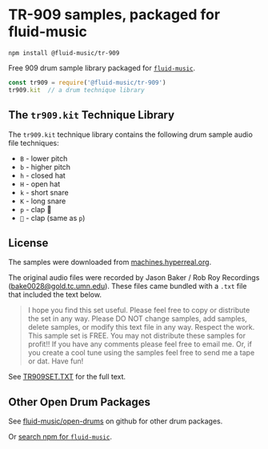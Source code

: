 # TR-909 samples, packaged for fluid-music

`npm install @fluid-music/tr-909`

Free 909 drum sample library packaged for [`fluid-music`](https://www.npmjs.com/package/fluid-music).

```JavaScript
const tr909 = require('@fluid-music/tr-909')
tr909.kit  // a drum technique library
```

## The `tr909.kit` Technique Library

The `tr909.kit` technique library contains the following drum sample audio file techniques:

* `B` - lower pitch
* `b` - higher pitch
* `h` - closed hat
* `H` - open hat
* `k` - short snare
* `K` - long snare
* `p` - clap 👏
* `👏` - clap (same as `p`)

## License

The samples were downloaded from [machines.hyperreal.org](http://machines.hyperreal.org/categories/drum-machines/TR-909/samples/).

The original audio files were recorded by Jason Baker / Rob Roy Recordings 
(bake0028@gold.tc.umn.edu). These files came bundled with a `.txt` file that included the text below.

> I hope you find this set useful.  Please feel free to copy or distribute
> the set in any way.  Please DO NOT change samples, add samples,
> delete samples, or modify this text file in any way.  Respect the work. 
> This sample set is FREE.  You may not distribute these samples for
> profit!!   If you have any comments please feel free to email me.
> Or, if you create a cool tune using the samples feel free to send me a
> tape or dat.  Have fun!

See [TR909SET.TXT](./TR909all/TR909SET.TXT) for the full text.

## Other Open Drum Packages

See [fluid-music/open-drums](https://github.com/fluid-music/open-drums/) on github for other drum packages.

Or [search npm for `fluid-music`](https://www.npmjs.com/search?q=fluid-music).
